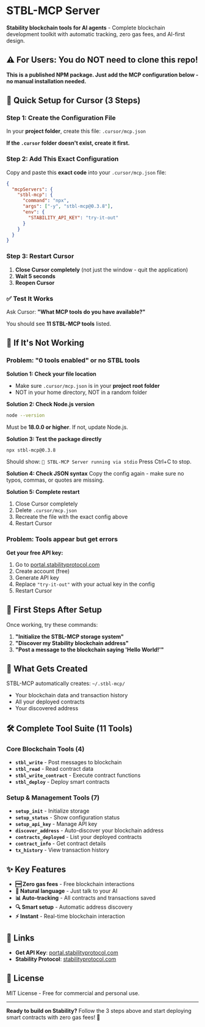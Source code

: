 # STBL-MCP Server

**Stability blockchain tools for AI agents** - Complete blockchain development toolkit with automatic tracking, zero gas fees, and AI-first design.

## ⚠️ For Users: You do NOT need to clone this repo!

**This is a published NPM package. Just add the MCP configuration below - no manual installation needed.**

## 🚀 Quick Setup for Cursor (3 Steps)

### Step 1: Create the Configuration File

In your **project folder**, create this file: `.cursor/mcp.json`

**If the `.cursor` folder doesn't exist, create it first.**

### Step 2: Add This Exact Configuration

Copy and paste this **exact code** into your `.cursor/mcp.json` file:

```json
{
  "mcpServers": {
    "stbl-mcp": {
      "command": "npx",
      "args": ["-y", "stbl-mcp@0.3.8"],
      "env": {
        "STABILITY_API_KEY": "try-it-out"
      }
    }
  }
}
```

### Step 3: Restart Cursor

1. **Close Cursor completely** (not just the window - quit the application)
2. **Wait 5 seconds**
3. **Reopen Cursor**

### ✅ Test It Works

Ask Cursor: **"What MCP tools do you have available?"**

You should see **11 STBL-MCP tools** listed.

## 🔧 If It's Not Working

### Problem: "0 tools enabled" or no STBL tools

**Solution 1: Check your file location**
- Make sure `.cursor/mcp.json` is in your **project root folder**
- NOT in your home directory, NOT in a random folder

**Solution 2: Check Node.js version**
```bash
node --version
```
Must be **18.0.0 or higher**. If not, update Node.js.

**Solution 3: Test the package directly**
```bash
npx stbl-mcp@0.3.8
```
Should show: `🚀 STBL-MCP Server running via stdio`
Press Ctrl+C to stop.

**Solution 4: Check JSON syntax**
Copy the config again - make sure no typos, commas, or quotes are missing.

**Solution 5: Complete restart**
1. Close Cursor completely  
2. Delete `.cursor/mcp.json`
3. Recreate the file with the exact config above
4. Restart Cursor

### Problem: Tools appear but get errors

**Get your free API key:**
1. Go to [portal.stabilityprotocol.com](https://portal.stabilityprotocol.com/)
2. Create account (free)
3. Generate API key  
4. Replace `"try-it-out"` with your actual key in the config
5. Restart Cursor

## 📖 First Steps After Setup

Once working, try these commands:

1. **"Initialize the STBL-MCP storage system"**
2. **"Discover my Stability blockchain address"**  
3. **"Post a message to the blockchain saying 'Hello World!'"**

## 📁 What Gets Created

STBL-MCP automatically creates: `~/.stbl-mcp/`
- Your blockchain data and transaction history
- All your deployed contracts  
- Your discovered address

## 🛠️ Complete Tool Suite (11 Tools)

### Core Blockchain Tools (4)
- **`stbl_write`** - Post messages to blockchain
- **`stbl_read`** - Read contract data
- **`stbl_write_contract`** - Execute contract functions
- **`stbl_deploy`** - Deploy smart contracts

### Setup & Management Tools (7)
- **`setup_init`** - Initialize storage
- **`setup_status`** - Show configuration status
- **`setup_api_key`** - Manage API key
- **`discover_address`** - Auto-discover your blockchain address
- **`contracts_deployed`** - List your deployed contracts
- **`contract_info`** - Get contract details
- **`tx_history`** - View transaction history

## ✨ Key Features

- **🆓 Zero gas fees** - Free blockchain interactions
- **🤖 Natural language** - Just talk to your AI
- **📊 Auto-tracking** - All contracts and transactions saved
- **🔍 Smart setup** - Automatic address discovery
- **⚡ Instant** - Real-time blockchain interaction

## 🔗 Links

- **Get API Key**: [portal.stabilityprotocol.com](https://portal.stabilityprotocol.com/)
- **Stability Protocol**: [stabilityprotocol.com](https://stabilityprotocol.com)

## 📄 License

MIT License - Free for commercial and personal use.

---

**Ready to build on Stability?** Follow the 3 steps above and start deploying smart contracts with zero gas fees! 🚀 